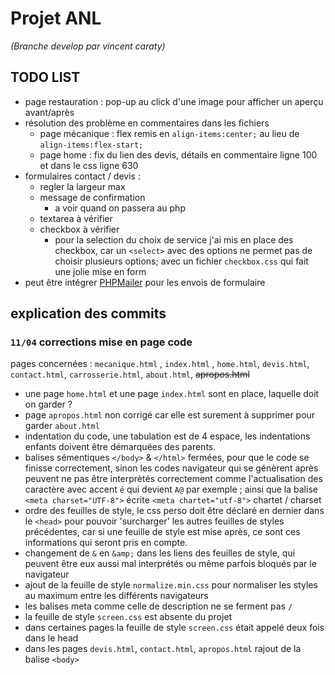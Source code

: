 # Projet ANL 
_(Branche develop par vincent caraty)_
## TODO LIST

* page restauration : pop-up au click d'une image pour afficher un aperçu avant/après
* résolution des problème en commentaires dans les fichiers
    * page mécanique : flex remis en ``align-items:center;`` au lieu de ``align-items:flex-start;``
    * page home : fix du lien des devis, détails en commentaire ligne 100 et dans le css ligne 630
* formulaires contact / devis : 
    * regler la largeur max
    * message de confirmation
        * a voir quand on passera au php
    * textarea à vérifier
    * checkbox à vérifier
        * pour la selection du choix de service j'ai mis en place des checkbox, car un ``<select>`` avec des options ne permet pas de choisir plusieurs options; avec un fichier ``checkbox.css`` qui fait une jolie mise en form
* peut être intégrer [PHPMailer](https://github.com/PHPMailer/PHPMailer) pour les envois de formulaire

## explication des commits

### ``11/04`` corrections mise en page code

pages concernées : ``mecanique.html`` , ``index.html`` , ``home.html``, ``devis.html``, ``contact.html``, ``carrosserie.html``, ``about.html``, ~~apropos.html~~

- une page ``home.html`` et une page ``index.html`` sont en place, laquelle doit on garder ?
- page ``apropos.html`` non corrigé car elle est surement à supprimer pour garder ``about.html``
- indentation du code, une tabulation est de 4 espace, les indentations enfants doivent être démarquées des parents.
- balises sémentiques ``</body>`` & ``</html>`` fermées, pour que le code se finisse correctement, sinon les codes navigateur qui se génèrent après peuvent ne pas être interprètés correctement comme l'actualisation des caractère avec accent ``é`` qui devient ``A@`` par exemple ; ainsi que la balise ``<meta charset="UTF-8">`` écrite ``<meta chartet="utf-8">`` chartet / charset
- ordre des feuilles de style, le css perso doit être déclaré en dernier dans le ``<head>`` pour pouvoir 'surcharger' les autres feuilles de styles précédentes, car si une feuille de style est mise après, ce sont ces informations qui seront pris en compte.
- changement de ``&`` en ``&amp;`` dans les liens des feuilles de style, qui peuvent être eux aussi mal interprétés ou même parfois bloqués par le navigateur
- ajout de la feuille de style ``normalize.min.css`` pour normaliser les styles au maximum entre les différents navigateurs
- les balises meta comme celle de description ne se ferment pas ``/``
- la feuille de style ``screen.css`` est absente du projet
- dans certaines pages la feuille de style ``screen.css`` était appelé deux fois dans le head
- dans les pages ``devis.html``, ``contact.html``, ``apropos.html`` rajout de la balise ``<body>``
